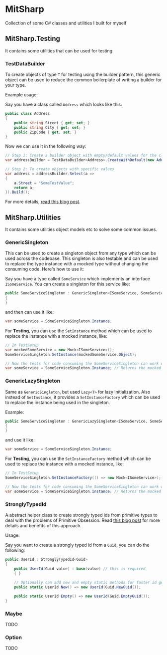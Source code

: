 # MitSharp

Collection of some C# classes and utilities I built for myself

## MitSharp.Testing

It contains some utilities that can be used for testing

### TestDataBuilder<T>

To create objects of type `T` for testing using the builder pattern, this generic object can be used to reduce the common boilerplate of writing a builder for your type.

Example usage:

Say you have a class called `Address` which looks like this:

```cs
public class Address
{
    public string Street { get; set; }
    public string City { get; set; }
    public ZipCode { get; set; }
}
```

Now we can use it in the following way:

```cs
// Step 1: Create a builder object with empty/default values for the class
var addressBuilder = TestDataBuilder<Address>.CreateWithDefault(new Address("", "", new ZipCode())); // can also use the constructor

// Step 2: To create objects with specific values
var address = addressBuilder.Select(a =>
{
    a.Street = "SomeTestValue";
    return a;
}).Build();
```

For more details, [read this blog post](https://blog.ploeh.dk/2017/08/21/generalised-test-data-builder/).

## MitSharp.Utilities

It contains some utilities object models etc to solve some common issues.

### GenericSingleton

This can be used to create a singleton object from any type which can be used across the codebase. This singleton is also testable and can be used to replace the type instance with a mocked type without changing the consuming code. Here's how to use it:

Say you have a type called `SomeService` which implements an interface `ISomeService`. You can create a singleton for this service like:

```cs
public SomeServiceSingleton : GenericSingleton<ISomeService, SomeService>
{
}
```

and then can use it like:

```cs
var someService = SomeServiceSingleton.Instance;
```

For **Testing**, you can use the `SetInstance` method which can be used to replace the instance with a mocked instance, like:

```cs
// In TestSetup
var mockedSomeService = new Mock<ISomeService>();
SomeServiceSingleton.SetInstance(mockedSomeService.Object);

// Now the tests for code consuming the SomeServiceSingleton can work without any changes.
var someService = SomeServiceSingleton.Instance; // Returns the mocked object
```

### GenericLazySingleton

Same as `GenericSingleton`, but used `Lazy<T>` for lazy initialization. Also instead of `SetInstance`, it provides a `SetInstanceFactory` which can be used to replace the instance being used in the singleton.

Example:

```cs
public SomeServiceSingleton : GenericLazySingleton<ISomeService, SomeService>
{
}
```

and use it like:

```cs
var someService = SomeServiceSingleton.Instance;
```

For **Testing**, you can use the `SetInstanceFactory` method which can be used to replace the instance with a mocked instance, like:

```cs
// In TestSetup
SomeServiceSingleton.SetInstanceFactory(() => new Mock<ISomeService>);

// Now the tests for code consuming the SomeServiceSingleton can work without any changes.
var someService = SomeServiceSingleton.Instance; // Returns the mocked object
```

### StronglyTypedId

A abstract helper class to create strongly typed ids from primitive types to deal with the problems of Primitive Obsession. Read [this blog post](https://andrewlock.net/using-strongly-typed-entity-ids-to-avoid-primitive-obsession-part-1/) for more details and benefits of this approach.

Usage:

Say you want to create a strongly typed id from a `Guid`, you can do the following:

```cs
public UserId : StronglyTypedId<Guid>
{
    public UserId(Guid value) : base(value) // this is required
    { }
    
    // Optionally can add new and empty static methods for faster id generation
    public static UserId New() => new UserId(Guid.NewGuid());

    public static UserId Empty() => new UserId(Guid.EmptyGuid());
}
```

### Maybe

TODO

### Option

TODO
